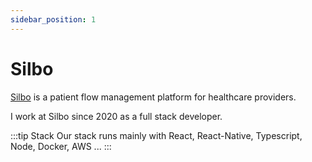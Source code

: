 ```yaml
---
sidebar_position: 1
---
```


# Silbo

[Silbo](https://hellosilbo.com/fr/) is a patient flow management platform for healthcare providers.

I work at Silbo since 2020 as a full stack developer.

:::tip Stack
Our stack runs mainly with React, React-Native, Typescript, Node, Docker, AWS ...
:::
